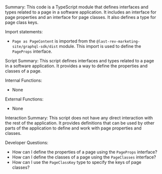 Summary:
This code is a TypeScript module that defines interfaces and types related to a page in a software application. It includes an interface for page properties and an interface for page classes. It also defines a type for page class keys.

Import statements:
- `Page as PageContent` is imported from the `@last-rev-marketing-site/graphql-sdk/dist` module. This import is used to define the `PageProps` interface.

Script Summary:
This script defines interfaces and types related to a page in a software application. It provides a way to define the properties and classes of a page.

Internal Functions:
- None

External Functions:
- None

Interaction Summary:
This script does not have any direct interaction with the rest of the application. It provides definitions that can be used by other parts of the application to define and work with page properties and classes.

Developer Questions:
- How can I define the properties of a page using the `PageProps` interface?
- How can I define the classes of a page using the `PageClasses` interface?
- How can I use the `PageClassKey` type to specify the keys of page classes?